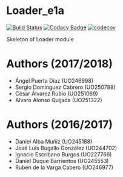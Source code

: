 # Loader_e1a

[![Build Status](https://travis-ci.org/Arquisoft/Loader_e1a.svg?branch=master)](https://travis-ci.org/Arquisoft/Loader_e1a)
[![Codacy Badge](https://api.codacy.com/project/badge/Grade/9d0f83ad80a94ae790cb171608fa8db7)](https://www.codacy.com/app/jelabra/Loader_e1a?utm_source=github.com&amp;utm_medium=referral&amp;utm_content=Arquisoft/Loader_e1a&amp;utm_campaign=Badge_Grade)
[![codecov](https://codecov.io/gh/Arquisoft/Loader_e1a/branch/master/graph/badge.svg)](https://codecov.io/gh/Arquisoft/Loader_e1a)

Skeleton of Loader module

# Authors (2017/2018)
- Ángel Puerta Díaz (UO246998)
- Sergio Domínguez Cabrero (UO250788)
- César Álvarez Rubio (UO251069)
- Alvaro Alonso Quijada (UO251322)

# Authors (2016/2017)

- Daniel Alba Muñiz (UO245188)
- José Luis Bugallo González (UO244702)
- Ignacio Escribano Burgos (UO227766)
- Daniel Duque Barrientos (UO245553)
- Rubén de la Varga Cabero (UO246977)

